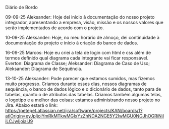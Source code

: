 Diário de Bordo

09-09-25
Aleksander:
    Hoje dei início à documentação do nosso projeto integrador, apresentando a empresa, visão, missão e os nossos valores
que serão implementados de acordo com o projeto.

10-09-25
Aleksander:
    Hoje, no meu horário de almoço, dei continuidade à documentação do projeto e início à criação do banco de dados.

16-09-25
Marcos:
    Hoje eu criei a tela de login com html e css além de termos definido qual diagrama cada integrante vai ficar responsável.
    Everton:     Diagrama de Classe;
    Aleksander:  Diagrama de Caso de Uso;
    Aleksander: Diagrama de Sequência.

13-10-25
Aleksander:
    Pode parecer que estamos sumidos, mas fizemos muito progresso.
    Criamos durante esses dias, nossos diagramas de sequência, o banco de dados lógico e o dicionário de dados, tanto para de tabelas,
quanto o de atributos das tabelas.
    Criamos também algumas telas, o logotipo e a melhor das coisas: estamos administrando nosso projeto no Jira. Abaixo estará o link:
    https://petepet.atlassian.net/jira/software/projects/KAN/boards/1?atlOrigin=eyJpIjoiYmRkMTkwMGIxYzZhNDA2NGE5Y2IwMGU0NGJhOGRiNjIiLCJwIjoiaiJ9